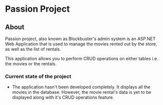 # **Passion Project**

## **About**
Passion project, also known as Blockbuster's admin system is an ASP.NET Web Application that is used to manage the movies rented out by the store, as well as the list of rentals. 

This application allows you to perform CRUD operations on either tables i.e. the movies or the rentals.

### **Current state of the project**
*   The application hasn't been developed completely. It displays all the movies in the database. However, the movie rental's data is yet to be displayed along with it's CRUD operations feature.
